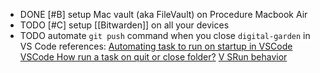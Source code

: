 - DONE [#B] setup Mac vault (aka FileVault) on Procedure Macbook Air
- TODO [#C] setup [[Bitwarden]] on all your devices
- TODO automate `git push` command when you close `digital-garden` in VS Code
  references:
  [Automating task to run on startup in VSCode](https://sdivakarrajesh.medium.com/automating-task-to-run-on-startup-in-vscode-fe30d7f99454)
  [VSCode How run a task on quit or close folder?](https://stackoverflow.com/a/77058296/7753274)
  [V SRun behavior](https://code.visualstudio.com/docs/editor/tasks#_run-behavior)